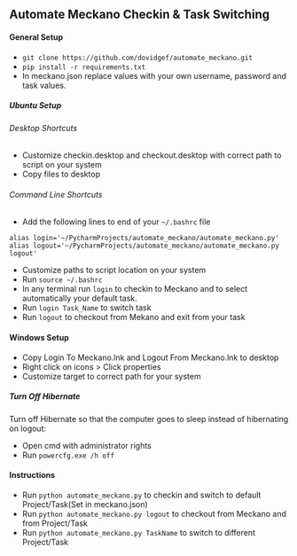 ## Automate Meckano Checkin & Task Switching
#### General Setup
* `git clone https://github.com/dovidgef/automate_meckano.git`
* `pip install -r requirements.txt`
* In meckano.json replace values with your own username, password and task values.

##### Ubuntu Setup
###### Desktop Shortcuts
* Customize checkin.desktop and checkout.desktop with correct path to script on your system
* Copy files to desktop
###### Command Line Shortcuts
* Add the following lines to end of your `~/.bashrc` file
```
alias login='~/PycharmProjects/automate_meckano/automate_meckano.py'
alias logout='~/PycharmProjects/automate_meckano/automate_meckano.py logout'
```
* Customize paths to script location on your system
* Run `source ~/.bashrc`
* In any terminal run `login` to checkin to Meckano and to select automatically your default task.
* Run `login Task_Name` to switch task
* Run `logout` to checkout from Mekano and exit from your task


#### Windows Setup
* Copy Login To Meckano.lnk and Logout From Meckano.lnk to desktop
* Right click on icons > Click properties
* Customize target to correct path for your system

##### Turn Off Hibernate
Turn off Hibernate so that the computer goes to sleep instead of hibernating on logout:
* Open cmd with administrator rights
* Run `powercfg.exe /h off`

#### Instructions
* Run `python automate_meckano.py` to checkin and switch to default Project/Task(Set in meckano.json)
* Run `python automate_meckano.py logout` to checkout from Meckano and from Project/Task
* Run `python automate_meckano.py TaskName` to switch to different Project/Task